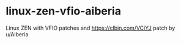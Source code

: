 # linux-zen-vfio-aiberia
Linux ZEN with VFIO patches and https://clbin.com/VCiYJ patch by u/Aiberia
